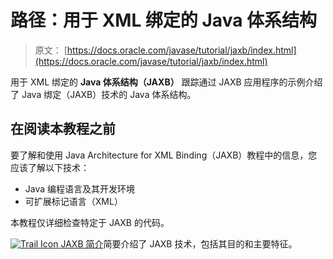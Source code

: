 # 路径：用于 XML 绑定的 Java 体系结构

> 原文： [https://docs.oracle.com/javase/tutorial/jaxb/index.html](https://docs.oracle.com/javase/tutorial/jaxb/index.html)

用于 XML 绑定的 **Java 体系结构（JAXB）** 跟踪通过 JAXB 应用程序的示例介绍了 Java 绑定（JAXB）技术的 Java 体系结构。

## 在阅读本教程之前

要了解和使用 Java Architecture for XML Binding（JAXB）教程中的信息，您应该了解以下技术：

*   Java 编程语言及其开发环境
*   可扩展标记语言（XML）

本教程仅详细检查特定于 JAXB 的代码。

[![Trail Icon](img/b929e6c2f9f6c31f7b36a0212d7f1fef.jpg) JAXB 简介](intro/index.html)简要介绍了 JAXB 技术，包括其目的和主要特征。